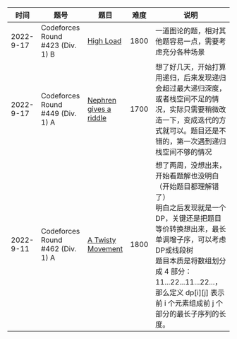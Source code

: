 | 时间 | 题号 | 题目      | 难度 | 说明 |
|----|---------|-----|-----|--------|
|2022-9-17| Codeforces Round #423 (Div. 1)  B  | [High Load](https://codeforces.com/contest/827/problem/B) |    1800   | 一道图论的题，相对其他题容易一点，需要考虑充分各种场景 |
|2022-9-17| Codeforces Round #449 (Div. 1)  A  | [Nephren gives a riddle](https://codeforces.com/contest/896/problem/A) |    1700   | 想了好几天，开始打算用递归，后来发现递归会超过最大递归深度，或者栈空间不足的情况，实际只需要稍微改造一下，变成迭代的方式就可以。题目还是不错的，第一次遇到递归栈空间不够的情况 |
|2022-9-11| Codeforces Round #462 (Div. 1)  A  | [A Twisty Movement](https://codeforces.com/contest/933/problem/A) |    1800   | 想了两周，没想出来，开始看题解也没明白（开始题目都理解错了）<br>明白之后发现就是一个DP，关键还是把题目等价转换想出来，最长单调增子序，可以考虑DP或线段树<br>题目本质是将数组划分成 4 部分：11...22...11...22...，那么定义 dp[i][j] 表示前 i 个元素组成前 j 个部分的最长子序列的长度。 |
